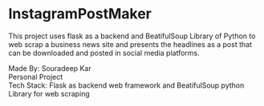 # InstagramPostMaker

This project uses flask as a backend and BeatifulSoup Library of Python to web scrap a business news site and presents the headlines as a post that can be downloaded and posted in social media platforms.  

Made By: Souradeep Kar  
Personal Project  
Tech Stack: Flask as backend web framework and BeatifulSoup python Library for web scraping

